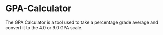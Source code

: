 # GPA-Calculator
The GPA Calculator is a tool used to take a percentage grade average and convert it to the 4.0 or 9.0 GPA scale.
